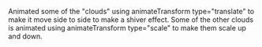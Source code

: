 Animated some of the "clouds" using animateTransform type="translate" to make it move side to side to make a shiver effect.
Some of the other clouds is animated using animateTransform type="scale" to make them scale up and down. 